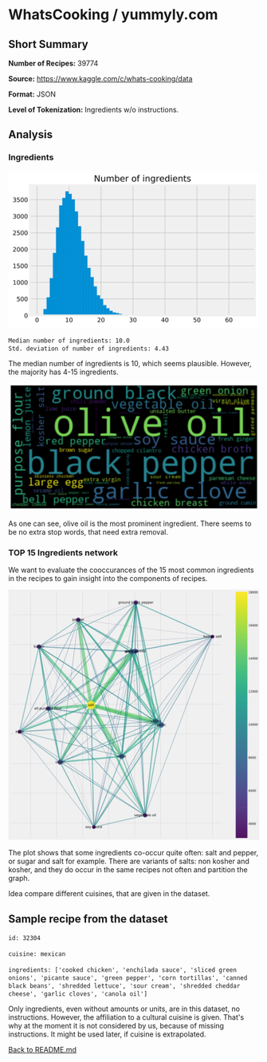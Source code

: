 # WhatsCooking / yummyly.com
## Short Summary

**Number of Recipes:** 39774

**Source:** https://www.kaggle.com/c/whats-cooking/data


**Format:** JSON

**Level of Tokenization:** Ingredients w/o instructions.

## Analysis


### Ingredients



![svg](inspection_whats_cooking_files/inspection_whats_cooking_4_0.svg)


    Median number of ingredients: 10.0
    Std. deviation of number of ingredients: 4.43


The median number of ingredients is 10, which seems plausible. However, the majority has 4-15 ingredients.



![svg](inspection_whats_cooking_files/inspection_whats_cooking_6_1.svg)


As one can see, olive oil is the most prominent ingredient. There seems to be no extra stop words, that need extra removal.



### TOP 15 Ingredients network

We want to evaluate the cooccurances of the 15 most common ingredients in the recipes to gain insight into the components of recipes.


![svg](inspection_whats_cooking_files/inspection_whats_cooking_11_0.svg)


The plot shows that some ingredients co-occur quite often: salt and pepper, or sugar and salt for example. There are variants of salts: non kosher and kosher, and they do occur in the same recipes not often and partition the graph.

Idea compare different cuisines, that are given in the dataset.

## Sample recipe from the dataset 

```
id: 32304

cuisine: mexican

ingredients: ['cooked chicken', 'enchilada sauce', 'sliced green onions', 'picante sauce', 'green pepper', 'corn tortillas', 'canned black beans', 'shredded lettuce', 'sour cream', 'shredded cheddar cheese', 'garlic cloves', 'canola oil']
```

Only ingredients, even without amounts or units, are in this dataset, no instructions. However, the affiliation to a cultural cuisine is given. That's why at the moment it is not considered by us, because of missing instructions. It might be used later, if cuisine is extrapolated.

[Back to README.md](../README.md)
